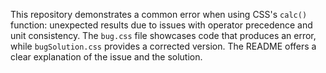 This repository demonstrates a common error when using CSS's `calc()` function: unexpected results due to issues with operator precedence and unit consistency. The `bug.css` file showcases code that produces an error, while `bugSolution.css` provides a corrected version.  The README offers a clear explanation of the issue and the solution.